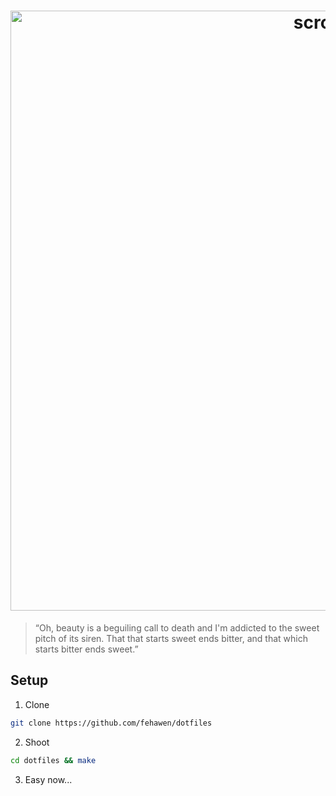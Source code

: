 <h1 align="center">
    <a href="https://github.com/fehawen/dotfiles">
        <img alt="scrot" src="https://user-images.githubusercontent.com/36552788/80374510-0a272c00-8897-11ea-8e87-ef8753a8bf9e.png" width="960">
    </a>
    <br>
</h1>

> “Oh, beauty is a beguiling call to death and I'm addicted to the sweet pitch of its siren. That that starts sweet ends bitter, and that which starts bitter ends sweet.”

## Setup

1. Clone

```bash
git clone https://github.com/fehawen/dotfiles
```

2. Shoot

```bash
cd dotfiles && make
```

3. Easy now...
